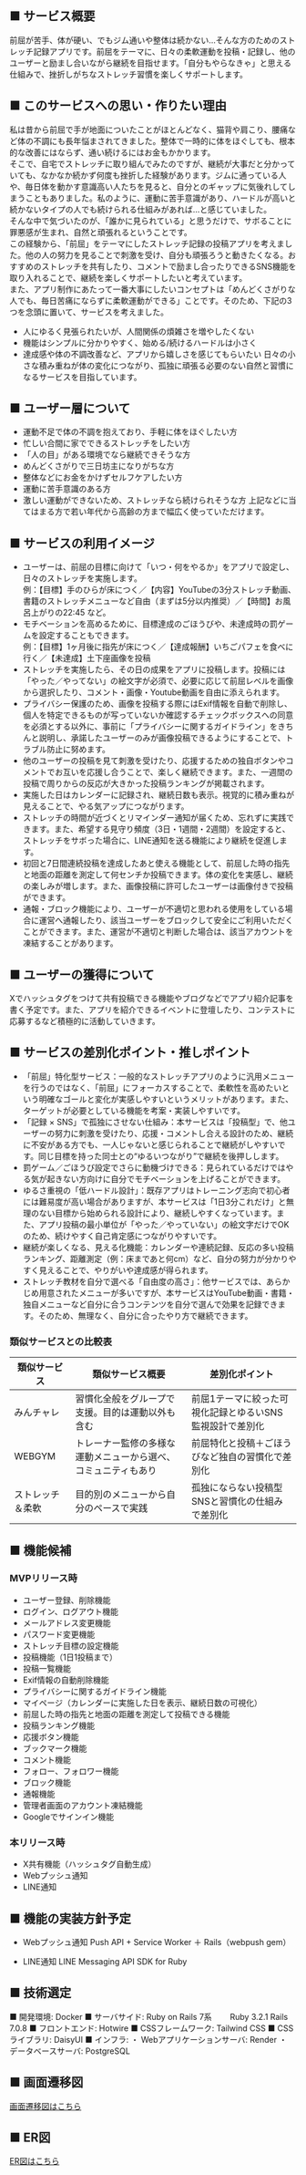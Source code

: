 ## ■ サービス概要
前屈が苦手、体が硬い、でもジム通いや整体は続かない…そんな方のためのストレッチ記録アプリです。前屈をテーマに、日々の柔軟運動を投稿・記録し、他のユーザーと励まし合いながら継続を目指せます。「自分もやらなきゃ」と思える仕組みで、挫折しがちなストレッチ習慣を楽しくサポートします。

## ■ このサービスへの思い・作りたい理由
私は昔から前屈で手が地面についたことがほとんどなく、猫背や肩こり、腰痛など体の不調にも長年悩まされてきました。整体で一時的に体をほぐしても、根本的な改善にはならず、通い続けるにはお金もかかります。  
そこで、自宅でストレッチに取り組んでみたのですが、継続が大事だと分かっていても、なかなか続かず何度も挫折した経験があります。ジムに通っている人や、毎日体を動かす意識高い人たちを見ると、自分とのギャップに気後れしてしまうこともありました。私のように、運動に苦手意識があり、ハードルが高いと続かないタイプの人でも続けられる仕組みがあれば…と感じていました。  
そんな中で気づいたのが、「誰かに見られている」と思うだけで、サボることに罪悪感が生まれ、自然と頑張れるということです。  
この経験から、「前屈」をテーマにしたストレッチ記録の投稿アプリを考えました。他の人の努力を見ることで刺激を受け、自分も頑張ろうと動きたくなる。おすすめのストレッチを共有したり、コメントで励まし合ったりできるSNS機能を取り入れることで、継続を楽しくサポートしたいと考えています。  
また、アプリ制作にあたって一番大事にしたいコンセプトは「めんどくさがりな人でも、毎日苦痛にならずに柔軟運動ができる」ことです。そのため、下記の3つを念頭に置いて、サービスを考えました。
- 人にゆるく見張られたいが、人間関係の煩雑さを増やしたくない
- 機能はシンプルに分かりやすく、始める/続けるハードルは小さく
- 達成感や体の不調改善など、アプリから嬉しさを感じてもらいたい
日々の小さな積み重ねが体の変化につながり、孤独に頑張る必要のない自然と習慣になるサービスを目指しています。

## ■ ユーザー層について
- 運動不足で体の不調を抱えており、手軽に体をほぐしたい方
- 忙しい合間に家でできるストレッチをしたい方
- 「人の目」がある環境でなら継続できそうな方
- めんどくさがりで三日坊主になりがちな方
- 整体などにお金をかけずセルフケアしたい方
- 運動に苦手意識のある方
- 激しい運動ができないため、ストレッチなら続けられそうな方
上記などに当てはまる方で若い年代から高齢の方まで幅広く使っていただけます。

## ■ サービスの利用イメージ
- ユーザーは、前屈の目標に向けて「いつ・何をやるか」をアプリで設定し、日々のストレッチを実施します。  
例：【目標】手のひらが床につく／【内容】YouTubeの3分ストレッチ動画、書籍のストレッチメニューなど自由（まずは5分以内推奨）／【時間】お風呂上がりの22:45 など。
- モチベーションを高めるために、目標達成のごほうびや、未達成時の罰ゲームを設定することもできます。  
例：【目標】1ヶ月後に指先が床につく／【達成報酬】いちごパフェを食べに行く／【未達成】土下座画像を投稿
- ストレッチを実施したら、その日の成果をアプリに投稿します。投稿には「やった／やってない」の絵文字が必須で、必要に応じて前屈レベルを画像から選択したり、コメント・画像・Youtube動画を自由に添えられます。
- プライバシー保護のため、画像を投稿する際にはExif情報を自動で削除し、個人を特定できるものが写っていないか確認するチェックボックスへの同意を必須とする以外に、事前に「プライバシーに関するガイドライン」をきちんと説明し、承諾したユーザーのみが画像投稿できるようにすることで、トラブル防止に努めます。
- 他のユーザーの投稿を見て刺激を受けたり、応援するための独自ボタンやコメントでお互いを応援し合うことで、楽しく継続できます。また、一週間の投稿で周りからの反応が大きかった投稿ランキングが掲載されます。
- 実施した日はカレンダーに記録され、継続日数も表示。視覚的に積み重ねが見えることで、やる気アップにつながります。
- ストレッチの時間が近づくとリマインダー通知が届くため、忘れずに実践できます。また、希望する見守り頻度（3日・1週間・2週間）を設定すると、ストレッチをサボった場合に、LINE通知を送る機能により継続を促進します。
- 初回と7日間連続投稿を達成したあと使える機能として、前屈した時の指先と地面の距離を測定して何センチか投稿できます。体の変化を実感し、継続の楽しみが増します。また、画像投稿に許可したユーザーは画像付きで投稿ができます。
- 通報・ブロック機能により、ユーザーが不適切と思われる使用をしている場合に運営へ通報したり、該当ユーザーをブロックして安全にご利用いただくことができます。また、運営が不適切と判断した場合は、該当アカウントを凍結することがあります。

## ■ ユーザーの獲得について
Xでハッシュタグをつけて共有投稿できる機能やブログなどでアプリ紹介記事を書く予定です。また、アプリを紹介できるイベントに登壇したり、コンテストに応募するなど積極的に活動していきます。

## ■ サービスの差別化ポイント・推しポイント
- 「前屈」特化型サービス：一般的なストレッチアプリのように汎用メニューを行うのではなく、「前屈」にフォーカスすることで、柔軟性を高めたいという明確なゴールと変化が実感しやすいというメリットがあります。また、ターゲットが必要としている機能を考案・実装しやすいです。
- 「記録 × SNS」で孤独にさせない仕組み：本サービスは「投稿型」で、他ユーザーの努力に刺激を受けたり、応援・コメントし合える設計のため、継続に不安がある方でも、一人じゃないと感じられることで継続がしやすいです。同じ目標を持った同士との“ゆるいつながり”で継続を後押しします。
- 罰ゲーム／ごほうび設定でさらに動機づけできる：見られているだけではやる気が起きない方向けに自分でモチベーションを上げることができます。
- ゆるさ重視の「低ハードル設計」：既存アプリはトレーニング志向で初心者には難易度が高い場合がありますが、本サービスは「1日3分これだけ」と無理のない目標から始められる設計により、継続しやすくなっています。また、アプリ投稿の最小単位が「やった／やっていない」の絵文字だけでOKのため、続けやすく自己肯定感につながりやすいです。
- 継続が楽しくなる、見える化機能：カレンダーや連続記録、反応の多い投稿ランキング、距離測定（例：床まであと何cm）など、自分の努力が分かりやすく見えることで、やりがいや達成感が得られます。
- ストレッチ教材を自分で選べる「自由度の高さ」：他サービスでは、あらかじめ用意されたメニューが多いですが、本サービスはYouTube動画・書籍・独自メニューなど自分に合うコンテンツを自分で選んで効果を記録できます。そのため、無理なく、自分に合ったやり方で継続できます。
### 類似サービスとの比較表
| 類似サービス | 類似サービス概要 | 差別化ポイント |
| --- | ------- | ------- |
| みんチャレ | 習慣化全般をグループで支援。目的は運動以外も含む | 前屈1テーマに絞った可視化記録とゆるいSNS監視設計で差別化 |
| WEBGYM | トレーナー監修の多様な運動メニューから選べ、コミュニティもあり | 前屈特化と投稿＋ごほうびなど独自の習慣化で差別化 |
| ストレッチ＆柔軟 | 目的別のメニューから自分のペースで実践 | 孤独にならない投稿型SNSと習慣化の仕組みで差別化 |

## ■ 機能候補
### MVPリリース時
- ユーザー登録、削除機能
- ログイン、ログアウト機能
- メールアドレス変更機能
- パスワード変更機能
- ストレッチ目標の設定機能
- 投稿機能（1日1投稿まで）
- 投稿一覧機能
- Exif情報の自動削除機能
- プライバシーに関するガイドライン機能
- マイページ（カレンダーに実施した日を表示、継続日数の可視化）
- 前屈した時の指先と地面の距離を測定して投稿できる機能
- 投稿ランキング機能
- 応援ボタン機能
- ブックマーク機能
- コメント機能
- フォロー、フォロワー機能
- ブロック機能
- 通報機能
- 管理者画面のアカウント凍結機能
- Googleでサインイン機能

### 本リリース時
- X共有機能（ハッシュタグ自動生成）
- Webプッシュ通知
- LINE通知

## ■ 機能の実装方針予定
- Webプッシュ通知
Push API + Service Worker ＋ Rails（webpush gem）

- LINE通知
LINE Messaging API SDK for Ruby

## ■ 技術選定
■ 開発環境: Docker
■ サーバサイド: Ruby on Rails 7系
　　Ruby 3.2.1 Rails 7.0.8
■ フロントエンド: Hotwire
■ CSSフレームワーク: Tailwind CSS
■ CSSライブラリ: DaisyUI
■ インフラ:
・ Webアプリケーションサーバ: Render
・ データベースサーバ: PostgreSQL

## ■ 画面遷移図
[画面遷移図はこちら](https://www.figma.com/design/Jg9DoTwcuFs81g2lGf5JZG/MainichiZenkutsu?t=XiZe1nUTuCa2LMLC-1)

## ■ ER図
[ER図はこちら](https://dbdiagram.io/d/mainichi_zenkutsu-683fa84f61dc3bf08d763b72)